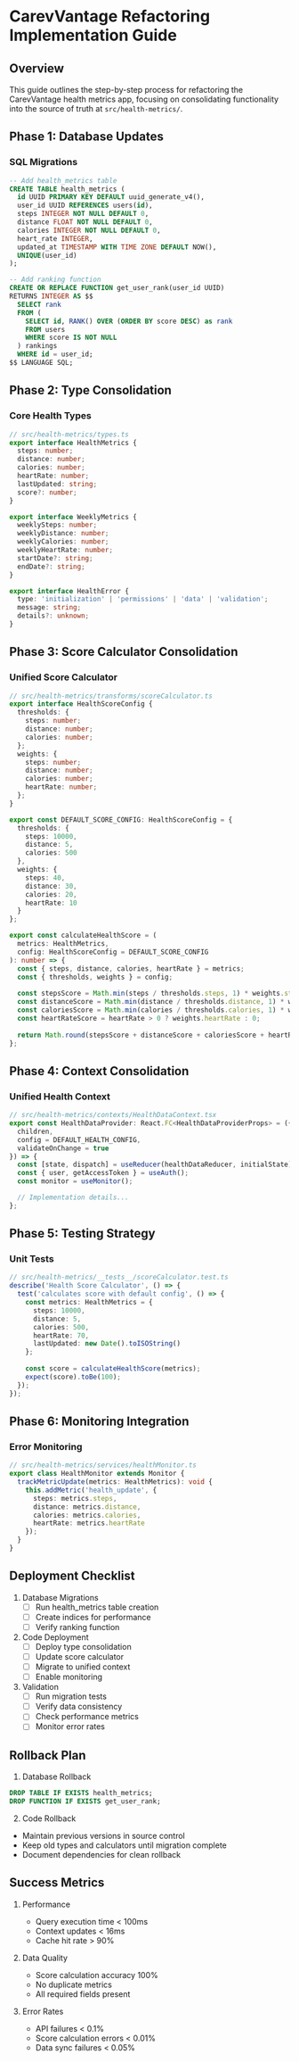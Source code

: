 # CarevVantage Refactoring Implementation Guide

## Overview
This guide outlines the step-by-step process for refactoring the CarevVantage health metrics app, focusing on consolidating functionality into the source of truth at `src/health-metrics/`.

## Phase 1: Database Updates

### SQL Migrations
```sql
-- Add health_metrics table
CREATE TABLE health_metrics (
  id UUID PRIMARY KEY DEFAULT uuid_generate_v4(),
  user_id UUID REFERENCES users(id),
  steps INTEGER NOT NULL DEFAULT 0,
  distance FLOAT NOT NULL DEFAULT 0,
  calories INTEGER NOT NULL DEFAULT 0,
  heart_rate INTEGER,
  updated_at TIMESTAMP WITH TIME ZONE DEFAULT NOW(),
  UNIQUE(user_id)
);

-- Add ranking function
CREATE OR REPLACE FUNCTION get_user_rank(user_id UUID)
RETURNS INTEGER AS $$
  SELECT rank
  FROM (
    SELECT id, RANK() OVER (ORDER BY score DESC) as rank
    FROM users
    WHERE score IS NOT NULL
  ) rankings
  WHERE id = user_id;
$$ LANGUAGE SQL;
```

## Phase 2: Type Consolidation

### Core Health Types
```typescript
// src/health-metrics/types.ts
export interface HealthMetrics {
  steps: number;
  distance: number;
  calories: number;
  heartRate: number;
  lastUpdated: string;
  score?: number;
}

export interface WeeklyMetrics {
  weeklySteps: number;
  weeklyDistance: number;
  weeklyCalories: number;
  weeklyHeartRate: number;
  startDate?: string;
  endDate?: string;
}

export interface HealthError {
  type: 'initialization' | 'permissions' | 'data' | 'validation';
  message: string;
  details?: unknown;
}
```

## Phase 3: Score Calculator Consolidation

### Unified Score Calculator
```typescript
// src/health-metrics/transforms/scoreCalculator.ts
export interface HealthScoreConfig {
  thresholds: {
    steps: number;
    distance: number;
    calories: number;
  };
  weights: {
    steps: number;
    distance: number;
    calories: number;
    heartRate: number;
  };
}

export const DEFAULT_SCORE_CONFIG: HealthScoreConfig = {
  thresholds: {
    steps: 10000,
    distance: 5,
    calories: 500
  },
  weights: {
    steps: 40,
    distance: 30,
    calories: 20,
    heartRate: 10
  }
};

export const calculateHealthScore = (
  metrics: HealthMetrics,
  config: HealthScoreConfig = DEFAULT_SCORE_CONFIG
): number => {
  const { steps, distance, calories, heartRate } = metrics;
  const { thresholds, weights } = config;
  
  const stepsScore = Math.min(steps / thresholds.steps, 1) * weights.steps;
  const distanceScore = Math.min(distance / thresholds.distance, 1) * weights.distance;
  const caloriesScore = Math.min(calories / thresholds.calories, 1) * weights.calories;
  const heartRateScore = heartRate > 0 ? weights.heartRate : 0;
  
  return Math.round(stepsScore + distanceScore + caloriesScore + heartRateScore);
};
```

## Phase 4: Context Consolidation

### Unified Health Context
```typescript
// src/health-metrics/contexts/HealthDataContext.tsx
export const HealthDataProvider: React.FC<HealthDataProviderProps> = ({
  children,
  config = DEFAULT_HEALTH_CONFIG,
  validateOnChange = true
}) => {
  const [state, dispatch] = useReducer(healthDataReducer, initialState);
  const { user, getAccessToken } = useAuth();
  const monitor = useMonitor();

  // Implementation details...
};
```

## Phase 5: Testing Strategy

### Unit Tests
```typescript
// src/health-metrics/__tests__/scoreCalculator.test.ts
describe('Health Score Calculator', () => {
  test('calculates score with default config', () => {
    const metrics: HealthMetrics = {
      steps: 10000,
      distance: 5,
      calories: 500,
      heartRate: 70,
      lastUpdated: new Date().toISOString()
    };
    
    const score = calculateHealthScore(metrics);
    expect(score).toBe(100);
  });
});
```

## Phase 6: Monitoring Integration

### Error Monitoring
```typescript
// src/health-metrics/services/healthMonitor.ts
export class HealthMonitor extends Monitor {
  trackMetricUpdate(metrics: HealthMetrics): void {
    this.addMetric('health_update', {
      steps: metrics.steps,
      distance: metrics.distance,
      calories: metrics.calories,
      heartRate: metrics.heartRate
    });
  }
}
```

## Deployment Checklist

1. Database Migrations
   - [ ] Run health_metrics table creation
   - [ ] Create indices for performance
   - [ ] Verify ranking function

2. Code Deployment
   - [ ] Deploy type consolidation
   - [ ] Update score calculator
   - [ ] Migrate to unified context
   - [ ] Enable monitoring

3. Validation
   - [ ] Run migration tests
   - [ ] Verify data consistency
   - [ ] Check performance metrics
   - [ ] Monitor error rates

## Rollback Plan

1. Database Rollback
```sql
DROP TABLE IF EXISTS health_metrics;
DROP FUNCTION IF EXISTS get_user_rank;
```

2. Code Rollback
- Maintain previous versions in source control
- Keep old types and calculators until migration complete
- Document dependencies for clean rollback

## Success Metrics

1. Performance
   - Query execution time < 100ms
   - Context updates < 16ms
   - Cache hit rate > 90%

2. Data Quality
   - Score calculation accuracy 100%
   - No duplicate metrics
   - All required fields present

3. Error Rates
   - API failures < 0.1%
   - Score calculation errors < 0.01%
   - Data sync failures < 0.05%
